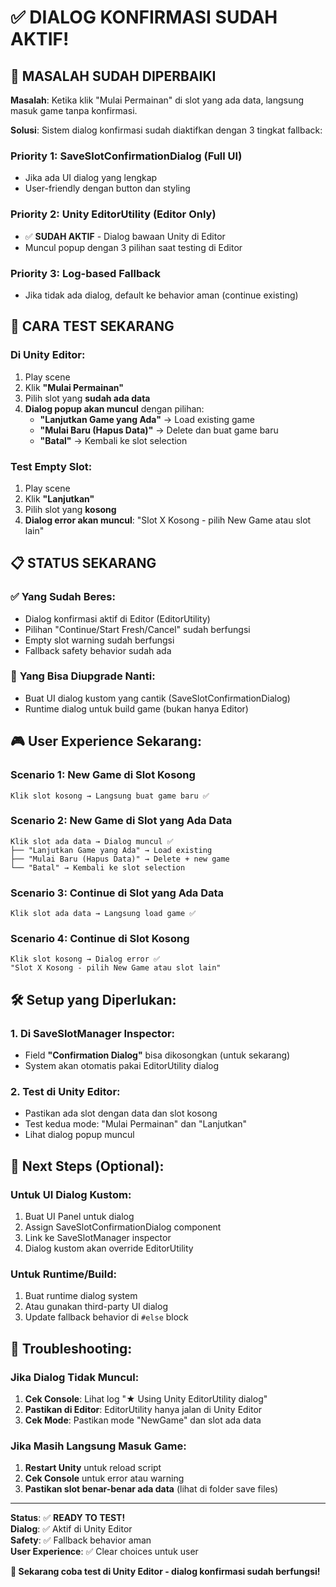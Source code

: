 # ✅ DIALOG KONFIRMASI SUDAH AKTIF!

## 🎯 MASALAH SUDAH DIPERBAIKI

**Masalah**: Ketika klik "Mulai Permainan" di slot yang ada data, langsung masuk game tanpa konfirmasi.

**Solusi**: Sistem dialog konfirmasi sudah diaktifkan dengan 3 tingkat fallback:

### **Priority 1: SaveSlotConfirmationDialog (Full UI)**
- Jika ada UI dialog yang lengkap
- User-friendly dengan button dan styling

### **Priority 2: Unity EditorUtility (Editor Only)**  
- ✅ **SUDAH AKTIF** - Dialog bawaan Unity di Editor
- Muncul popup dengan 3 pilihan saat testing di Editor

### **Priority 3: Log-based Fallback**
- Jika tidak ada dialog, default ke behavior aman (continue existing)

## 🚀 CARA TEST SEKARANG

### **Di Unity Editor:**
1. Play scene
2. Klik **"Mulai Permainan"**
3. Pilih slot yang **sudah ada data**
4. **Dialog popup akan muncul** dengan pilihan:
   - **"Lanjutkan Game yang Ada"** → Load existing game
   - **"Mulai Baru (Hapus Data)"** → Delete dan buat game baru  
   - **"Batal"** → Kembali ke slot selection

### **Test Empty Slot:**
1. Play scene
2. Klik **"Lanjutkan"**
3. Pilih slot yang **kosong**
4. **Dialog error akan muncul**: "Slot X Kosong - pilih New Game atau slot lain"

## 📋 STATUS SEKARANG

### ✅ **Yang Sudah Beres:**
- Dialog konfirmasi aktif di Editor (EditorUtility)
- Pilihan "Continue/Start Fresh/Cancel" sudah berfungsi
- Empty slot warning sudah berfungsi
- Fallback safety behavior sudah ada

### 🔄 **Yang Bisa Diupgrade Nanti:**
- Buat UI dialog kustom yang cantik (SaveSlotConfirmationDialog)
- Runtime dialog untuk build game (bukan hanya Editor)

## 🎮 **User Experience Sekarang:**

### **Scenario 1: New Game di Slot Kosong**
```
Klik slot kosong → Langsung buat game baru ✅
```

### **Scenario 2: New Game di Slot yang Ada Data**
```
Klik slot ada data → Dialog muncul ✅
├── "Lanjutkan Game yang Ada" → Load existing
├── "Mulai Baru (Hapus Data)" → Delete + new game  
└── "Batal" → Kembali ke slot selection
```

### **Scenario 3: Continue di Slot yang Ada Data** 
```
Klik slot ada data → Langsung load game ✅
```

### **Scenario 4: Continue di Slot Kosong**
```
Klik slot kosong → Dialog error ✅
"Slot X Kosong - pilih New Game atau slot lain"
```

## 🛠️ **Setup yang Diperlukan:**

### **1. Di SaveSlotManager Inspector:**
- Field **"Confirmation Dialog"** bisa dikosongkan (untuk sekarang)
- System akan otomatis pakai EditorUtility dialog

### **2. Test di Unity Editor:**
- Pastikan ada slot dengan data dan slot kosong
- Test kedua mode: "Mulai Permainan" dan "Lanjutkan"
- Lihat dialog popup muncul

## 🎯 **Next Steps (Optional):**

### **Untuk UI Dialog Kustom:**
1. Buat UI Panel untuk dialog
2. Assign SaveSlotConfirmationDialog component  
3. Link ke SaveSlotManager inspector
4. Dialog kustom akan override EditorUtility

### **Untuk Runtime/Build:**
1. Buat runtime dialog system
2. Atau gunakan third-party UI dialog
3. Update fallback behavior di `#else` block

## 🚨 **Troubleshooting:**

### **Jika Dialog Tidak Muncul:**
1. **Cek Console**: Lihat log "★ Using Unity EditorUtility dialog"
2. **Pastikan di Editor**: EditorUtility hanya jalan di Unity Editor
3. **Cek Mode**: Pastikan mode "NewGame" dan slot ada data

### **Jika Masih Langsung Masuk Game:**
1. **Restart Unity** untuk reload script
2. **Cek Console** untuk error atau warning
3. **Pastikan slot benar-benar ada data** (lihat di folder save files)

---

**Status**: ✅ **READY TO TEST!**  
**Dialog**: ✅ Aktif di Unity Editor  
**Safety**: ✅ Fallback behavior aman  
**User Experience**: ✅ Clear choices untuk user  

**🎉 Sekarang coba test di Unity Editor - dialog konfirmasi sudah berfungsi!**
